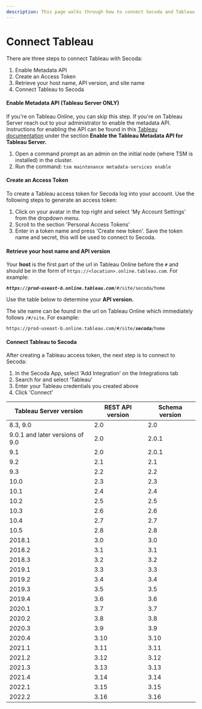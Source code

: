 ```yaml
---
description: This page walks through how to connect Secoda and Tableau
---
```


# Connect Tableau

There are three steps to connect Tableau with Secoda:

1. Enable Metadata API
2. Create an Access Token
3. Retrieve your host name, API version, and site name
4. Connect Tableau to Secoda

#### Enable Metadata API (Tableau Server ONLY) <a href="#h_741406548f" id="h_741406548f"></a>

If you're on Tableau Online, you can skip this step. If you're on Tableau Server reach out to your administrator to enable the metadata API. Instructions for enabling the API can be found in this [Tableau documentation](https://help.tableau.com/current/api/metadata\_api/en-us/docs/meta\_api\_start.html) under the section **Enable the Tableau Metadata API for Tableau Server.**

1. Open a command prompt as an admin on the initial node (where TSM is installed) in the cluster.
2. Run the command: `tsm maintenance metadata-services enable`

#### **Create an Access Token** <a href="#h_741406548f" id="h_741406548f"></a>

To create a Tableau access token for Secoda log into your account. Use the following steps to generate an access token:

1. Click on your avatar in the top right and select 'My Account Settings' from the dropdown menu.
2. Scroll to the section 'Personal Access Tokens'
3. Enter in a token name and press 'Create new token'. Save the token name and secret, this will be used to connect to Secoda.

#### **Retrieve your host name and API version** <a href="#h_3cbb90f2a5" id="h_3cbb90f2a5"></a>

Your **host** is the first part of the url in Tableau Online before the `#` and should be in the form of `https://<location>.online.tableau.com`. For example:

_**`https://prod-useast-b.online.tableau.com`**_`/#/site/secoda/home`

Use the table below to determine your **API version.**

The site name can be found in the url on Tableau Online which immediately follows `/#/site`. For example:

`https://prod-useast-b.online.tableau.com/#/site/`_**`secoda`**_`/home`

#### **Connect Tableau to Secoda** <a href="#h_ee8fd0e047" id="h_ee8fd0e047"></a>

After creating a Tableau access token, the next step is to connect to Secoda:

1. In the Secoda App, select ‘Add Integration’ on the Integrations tab
2. Search for and select ‘Tableau’
3. Enter your Tableau credentials you created above
4. Click 'Connect'

| **Tableau Server version**      | **REST API version** | **Schema version** |
| ------------------------------- | -------------------- | ------------------ |
| 8.3, 9.0                        | 2.0                  | 2.0                |
| 9.0.1 and later versions of 9.0 | 2.0                  | 2.0.1              |
| 9.1                             | 2.0                  | 2.0.1              |
| 9.2                             | 2.1                  | 2.1                |
| 9.3                             | 2.2                  | 2.2                |
| 10.0                            | 2.3                  | 2.3                |
| 10.1                            | 2.4                  | 2.4                |
| 10.2                            | 2.5                  | 2.5                |
| 10.3                            | 2.6                  | 2.6                |
| 10.4                            | 2.7                  | 2.7                |
| 10.5                            | 2.8                  | 2.8                |
| 2018.1                          | 3.0                  | 3.0                |
| 2018.2                          | 3.1                  | 3.1                |
| 2018.3                          | 3.2                  | 3.2                |
| 2019.1                          | 3.3                  | 3.3                |
| 2019.2                          | 3.4                  | 3.4                |
| 2019.3                          | 3.5                  | 3.5                |
| 2019.4                          | 3.6                  | 3.6                |
| 2020.1                          | 3.7                  | 3.7                |
| 2020.2                          | 3.8                  | 3.8                |
| 2020.3                          | 3.9                  | 3.9                |
| 2020.4                          | 3.10                 | 3.10               |
| 2021.1                          | 3.11                 | 3.11               |
| 2021.2                          | 3.12                 | 3.12               |
| 2021.3                          | 3.13                 | 3.13               |
| 2021.4                          | 3.14                 | 3.14               |
| 2022.1                          | 3.15                 | 3.15               |
| 2022.2                          | 3.16                 | 3.16               |
